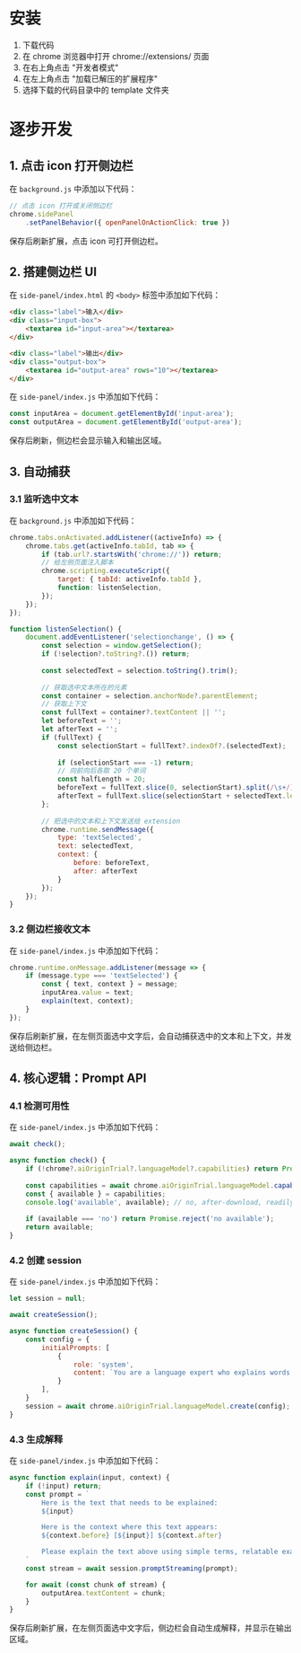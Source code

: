 # 安装

1. 下载代码
2. 在 chrome 浏览器中打开 chrome://extensions/ 页面
3. 在右上角点击 "开发者模式"
4. 在左上角点击 "加载已解压的扩展程序"
5. 选择下载的代码目录中的 template 文件夹

# 逐步开发

## 1. 点击 icon 打开侧边栏

在 `background.js` 中添加以下代码：

```JavaScript
// 点击 icon 打开或关闭侧边栏
chrome.sidePanel
    .setPanelBehavior({ openPanelOnActionClick: true })
```

保存后刷新扩展，点击 icon 可打开侧边栏。

## 2. 搭建侧边栏 UI

在 `side-panel/index.html` 的 `<body>` 标签中添加如下代码：

```html
<div class="label">输入</div>
<div class="input-box">
    <textarea id="input-area"></textarea>
</div>

<div class="label">输出</div>
<div class="output-box">
    <textarea id="output-area" rows="10"></textarea>
</div>
```

在 `side-panel/index.js` 中添加如下代码：

```JavaScript
const inputArea = document.getElementById('input-area');
const outputArea = document.getElementById('output-area');
```

保存后刷新，侧边栏会显示输入和输出区域。

## 3. 自动捕获

### 3.1 监听选中文本

在 `background.js` 中添加如下代码：

```JavaScript
chrome.tabs.onActivated.addListener((activeInfo) => {
    chrome.tabs.get(activeInfo.tabId, tab => {
        if (tab.url?.startsWith('chrome://')) return;
        // 给左侧页面注入脚本
        chrome.scripting.executeScript({
            target: { tabId: activeInfo.tabId },
            function: listenSelection,
        });
    });
});

function listenSelection() {
    document.addEventListener('selectionchange', () => {
        const selection = window.getSelection();
        if (!selection?.toString?.()) return;
        
        const selectedText = selection.toString().trim();
        
        // 获取选中文本所在的元素
        const container = selection.anchorNode?.parentElement;
        // 获取上下文
        const fullText = container?.textContent || '';
        let beforeText = '';
        let afterText = '';
        if (fullText) {
            const selectionStart = fullText?.indexOf?.(selectedText);
        
            if (selectionStart === -1) return;
            // 向前向后各取 20 个单词
            const halfLength = 20;
            beforeText = fullText.slice(0, selectionStart).split(/\s+/).slice(-halfLength).join(' ');
            afterText = fullText.slice(selectionStart + selectedText.length).split(/\s+/).slice(0, halfLength).join(' ');
        };
        
        // 把选中的文本和上下文发送给 extension
        chrome.runtime.sendMessage({ 
            type: 'textSelected',
            text: selectedText,
            context: {
                before: beforeText,
                after: afterText
            }
        });
    });
}
```

### 3.2 侧边栏接收文本

在 `side-panel/index.js` 中添加如下代码：

```JavaScript
chrome.runtime.onMessage.addListener(message => {
    if (message.type === 'textSelected') {
        const { text, context } = message;
        inputArea.value = text;
        explain(text, context);
    }
});
```

保存后刷新扩展，在左侧页面选中文字后，会自动捕获选中的文本和上下文，并发送给侧边栏。

## 4. 核心逻辑：Prompt API

### 4.1 检测可用性

在 `side-panel/index.js` 中添加如下代码：

```JavaScript
await check();

async function check() {
    if (!chrome?.aiOriginTrial?.languageModel?.capabilities) return Promise.reject('no capabilities');
    
    const capabilities = await chrome.aiOriginTrial.languageModel.capabilities();
    const { available } = capabilities;
    console.log('available', available); // no, after-download, readily
    
    if (available === 'no') return Promise.reject('no available');
    return available;
}
```

### 4.2 创建 session

在 `side-panel/index.js` 中添加如下代码：

```JavaScript
let session = null;

await createSession();

async function createSession() {
    const config = {
        initialPrompts: [
            {
                role: 'system',
                content: `You are a language expert who explains words and phrases in their proper context. When given a text and its surrounding context, explain the meaning while considering how the context affects the interpretation. If there is no context, explain the word or phrase in isolation. Use simple terms, relatable examples, and engaging analogies. If you don't understand the content, say so and provide suggestions for finding the answer. Format output in markdown and keep responses under 50 words.`
            }
        ],
    }
    session = await chrome.aiOriginTrial.languageModel.create(config);
}
```

### 4.3 生成解释

在 `side-panel/index.js` 中添加如下代码：

```JavaScript
async function explain(input, context) {
    if (!input) return;
    const prompt = `
        Here is the text that needs to be explained:
        ${input}

        Here is the context where this text appears:
        ${context.before} [${input}] ${context.after}

        Please explain the text above using simple terms, relatable examples, and engaging analogies. Keep your explanation under 30 words and format the response in plain text, not markdown.
    `
    const stream = await session.promptStreaming(prompt);

    for await (const chunk of stream) {
        outputArea.textContent = chunk;
    }
}
```

保存后刷新扩展，在左侧页面选中文字后，侧边栏会自动生成解释，并显示在输出区域。

